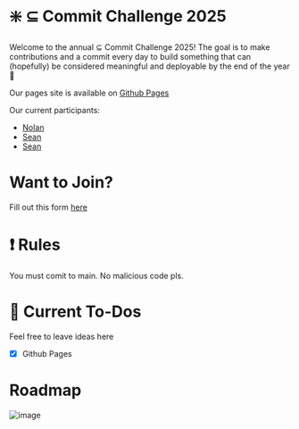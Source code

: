 # :sparkle: $\subseteq$ Commit Challenge 2025
Welcome to the annual $\subseteq$ Commit Challenge 2025! The goal is to make contributions and a commit every day to build something that can (hopefully) be considered meaningful and deployable by the end of the year 🚀

Our pages site is available on [Github Pages](https://subset-ucsd.github.io/Commit-Challenge-2025/)

Our current participants:
- [Nolan](https://github.com/NolanChai)
- [Sean](https://github.com/SheepTester)
- [Sean](https://github.com/Sean1572)

# Want to Join?
Fill out this form [here](https://docs.google.com/forms/d/e/1FAIpQLSeI2mfek8_JKCqeqOqzPOCG9EXQH7tBUqhkY5F3WhRp3QKokA/viewform?usp=header)

# :exclamation: Rules
You must comit to main. No malicious code pls.

# :memo: Current To-Dos
Feel free to leave ideas here
- [X] Github Pages

# Roadmap
![image](https://media.tenor.com/2l4-h42qnmcAAAAi/toothless-dancing-toothless.gif)
